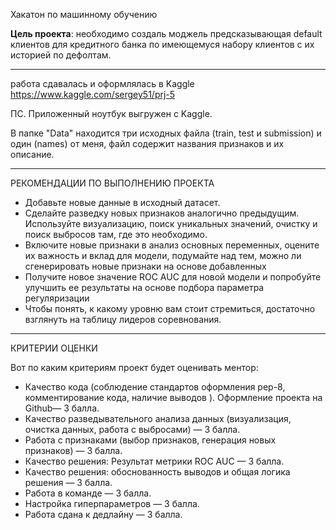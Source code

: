 Хакатон по машинному обучению  

  **Цель проекта**: необходимо создаль моджель предсказывающая default клиентов для кредитного банка по имеющемуся набору клиентов с их историей по дефолтам.
  
-------------------------------------------------

работа сдавалась и оформлялась в Kaggle
https://www.kaggle.com/sergey51/prj-5

ПС. Приложенный ноутбук выгружен с Kaggle.

В папке "Data" находится три исходных файла (train, test и submission) и один (names) от меня, файл содержит названия признаков и их описание.

-------------------------------------------------

РЕКОМЕНДАЦИИ ПО ВЫПОЛНЕНИЮ ПРОЕКТА

* Добавьте новые данные в исходный датасет.
* Сделайте разведку новых признаков аналогично предыдущим. Используйте визуализацию, поиск уникальных значений, очистку и поиск выбросов там, где это необходимо.
* Включите новые признаки в анализ основных переменных, оцените их важность и вклад для модели, подумайте над тем, можно ли сгенерировать новые признаки на основе добавленных
* Получите новое значение ROC AUC для новой модели и попробуйте улучшить ее результаты на основе подбора параметра регуляризации
* Чтобы понять, к какому уровню вам стоит стремиться, достаточно взглянуть на таблицу лидеров соревнования.

-------------------------------------------------
КРИТЕРИИ ОЦЕНКИ

Вот по каким критериям проект будет оценивать ментор:

* Качество кода (соблюдение стандартов оформления pep-8, комментирование кода, наличие выводов ). Оформление проекта на Github— 3 балла.
* Качество разведывательного анализа данных (визуализация, очистка данных, работа с выбросами) — 3 балла.
* Работа с признаками (выбор признаков, генерация новых признаков) — 3 балла.
* Качество решения: Результат метрики ROC AUC — 3 балла.
* Качество решения: обоснованность выводов и общая логика решения — 3 балла.
* Работа в команде — 3 балла.
* Настройка гиперпараметров — 3 балла.
* Работа сдана к дедлайну — 3 балла. 


